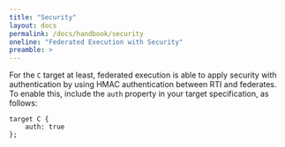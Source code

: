 ```yaml
---
title: "Security"
layout: docs
permalink: /docs/handbook/security
oneline: "Federated Execution with Security"
preamble: >
---
```


For the `C` target at least, federated execution is able to apply security with authentication by using HMAC authentication between RTI and federates. To enable this, include the `auth` property in your target specification, as follows:

```lf-c
target C {
    auth: true
};
```